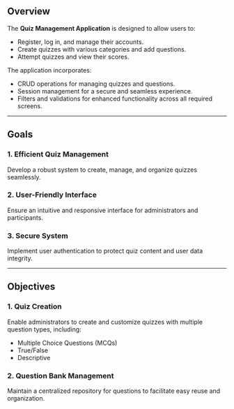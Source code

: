 ## Overview
The **Quiz Management Application** is designed to allow users to:
- Register, log in, and manage their accounts.
- Create quizzes with various categories and add questions.
- Attempt quizzes and view their scores.

The application incorporates:
- CRUD operations for managing quizzes and questions.
- Session management for a secure and seamless experience.
- Filters and validations for enhanced functionality across all required screens.

---

## Goals
### 1. **Efficient Quiz Management**
   Develop a robust system to create, manage, and organize quizzes seamlessly.

### 2. **User-Friendly Interface**
   Ensure an intuitive and responsive interface for administrators and participants.

### 3. **Secure System**
   Implement user authentication to protect quiz content and user data integrity.

---

## Objectives
### 1. **Quiz Creation**
   Enable administrators to create and customize quizzes with multiple question types, including:
   - Multiple Choice Questions (MCQs)
   - True/False
   - Descriptive

### 2. **Question Bank Management**
   Maintain a centralized repository for questions to facilitate easy reuse and organization.
